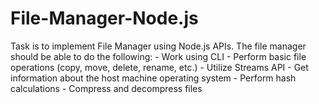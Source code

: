 # File-Manager-Node.js
Task is to implement File Manager using Node.js APIs.  The file manager should be able to do the following:  - Work using CLI - Perform basic file operations (copy, move, delete, rename, etc.) - Utilize Streams API - Get information about the host machine operating system - Perform hash calculations - Compress and decompress files
